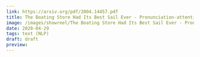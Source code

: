 ```yaml
---
link: https://arxiv.org/pdf/2004.14457.pdf
title: The Boating Store Had Its Best Sail Ever - Pronunciation-attentive Contextualized Pun Recognition
image: /images/showreel/The Boating Store Had Its Best Sail Ever - Pronunciation-attentive Contextualized Pun Recognition.jpg
date: 2020-04-29
tags: text (NLP)
draft: draft
preview:
---
```



